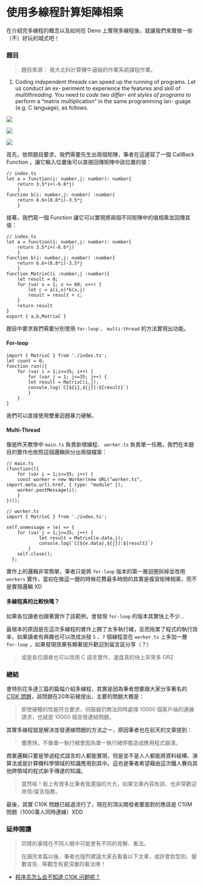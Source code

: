# 使用多線程計算矩陣相乘

在介紹完多線程的概念以及如何在 Deno 上實現多線程後，就讓我們來實做一些（不）好玩的城式吧！

### 題目

> 題目來源： 我大北科計算機牛逼組的作業系統課程作業。

1. Coding _independent threads_ can speed up the running of programs. Let us conduct an ex- periment to experience the features and skill of _multithreading_. You need to _code two differ- ent styles of programs_ to perform a “matrix multiplication” in the same programming lan- guage \(e.g. C language\), as follows.

![](https://i.imgur.com/EUOCJtE.png)

![](https://i.imgur.com/tSdayo5.png)

![](https://i.imgur.com/k8bq9NE.png)

首先，依照題目要求，我們需要先生出兩個矩陣，筆者在這邊寫了一個 CallBack Function ，讓它輸入位置後可以直接回傳矩陣中該位置的值：

```text
// index.ts
let a = function(i: number,j: number): number{
	return 3.5*i+(-6.6*j)
	}
function b(i: number,j: number) :number{
	return 6.6+(8.8*i)-3.5*j
	}
```

接著，我們寫一個 Function 讓它可以實現將兩個不同矩陣中的值相乘並回傳其值：

```text
// index.ts
let a = function(i: number,j: number): number{
	return 3.5*i+(-6.6*j)
	}
function b(i: number,j: number) :number{
	return 6.6+(8.8*i)-3.5*j
	}
function MatrixC(i :number,j :number){
	let result = 0;
	for (var x = 1; x <= 60; x++) {
		let c = a(i,x)*b(x,j)
		result = result + c;
	}
	return result
}
export { a,b,MatrixC }
```

題目中要求我們需要分別使用 `for-loop` 、 `multi-thread` 的方法實現出功能。

#### For-loop

```text
import { MatrixC } from './index.ts';
let count = 0;
function run(){
	for (var i = 1;i<=35; i++) {
		for (var j = 1; j<=35; j++) {
		let result = MatrixC(i,j);
		console.log(`C[${i},${j}]:${result}`)
        }
	}
}
```

我們可以直接使用雙重迴圈暴力硬解。

#### Multi-Thread

像是昨天教學中 `main.ts` 負責新增線程、 `worker.ts` 負責單一任務，我們在本題目的實作也依照這個邏輯拆分出兩個檔案：

```text
// main.ts
(function(){
	for (var i = 1;i<=35; i++) {
	const worker = new Worker(new URL("worker.ts", import.meta.url).href, { type: "module" });
	worker.postMessage(i); 
	}
})();
```

```text
// worker.ts
import { MatrixC } from './index.ts';

self.onmessage = (e) => {
	for (var j = 1;j<=35; j++) {
			let result = MatrixC(e.data,j);
			console.log(`C[${e.data},${j}]:${result}`)
		}
	self.close();
  };
```

實作上的邏輯非常簡單，筆者只是將 `for-loop` 版本的第一層迴圈拆掉並改用 `workers` 實作，當初在做這一題的時候花費最多時間的其實是複習矩陣相乘，而不是實現邏輯 XD

#### 多線程真的比較快嗎？

如果各位讀者也跟著實作了該範例，會發現 `for-loop` 的版本其實快上不少...

最根本的原因是在這次多線程的實作上開了太多執行緒，反而拖累了程式的執行效率，如果讀者有興趣也可以改成派發 `5` 、`7` 個線程並在 `worker.ts` 上多加一層 `for-loop` ，如果發現效果有顯著提升歡迎到留言區分享（？）

> 或是各位讀者也可以改用 C 語言實作，速度真的快上非常多 ORZ

### 總結

會特別花多達三篇的篇幅介紹多線程，其實是因為筆者想要跟大家分享著名的 [C10K 問題](https://en.wikipedia.org/wiki/C10k_problem)，該問題在20年前被提出，主要的問題大概是：

> 即使硬體的性能符合要求，伺服器仍無法同時處理 10000 個客戶端的連線請求，也就是 10000 個並發連結問題。

其實多線程就是解決並發連線問題的方法之一，原因筆者也在前天的文章提到：

> 響應快，不像單一執行緒會因為單一執行緒停擺造成應用程式崩潰。

商業邏輯只要是學過程式語言的人都能實現，但是並不是人人都能將資料結構、演算法或是計算機科學領域的知識應用到其中。這也是筆者希望藉由這次鐵人賽向其他跨領域的程式新手傳達的知識。

> 當然啦！板上有很多比筆者我還強的大大，如果文章內容有誤，也非常歡迎來信/留言指教。

最後，其實 C10K 問題已經退流行了，現在的頂尖開發者要面對的應該是 C10M 問題（1000萬人同時連線）XDD

### 延伸閱讀

> 同樣的事情在不同人眼中可能會有不同的見解、看法。
>
> 在讀完本篇以後，筆者也強烈建議大家去看看以下文章，或許會對型別、變數宣告...等觀念有更深層的看法唷！

*  [程序员怎么会不知道 C10K 问题呢？](https://ithelp.ithome.com.tw/articles/%5Bhttps://medium.com/@chijianqiang/%E7%A8%8B%E5%BA%8F%E5%91%98%E6%80%8E%E4%B9%88%E4%BC%9A%E4%B8%8D%E7%9F%A5%E9%81%93-c10k-%E9%97%AE%E9%A2%98%E5%91%A2-d024cb7880f3%5D%28https://medium.com/@chijianqiang/%E7%A8%8B%E5%BA%8F%E5%91%98%E6%80%8E%E4%B9%88%E4%BC%9A%E4%B8%8D%E7%9F%A5%E9%81%93-c10k-%E9%97%AE%E9%A2%98%E5%91%A2-d024cb7880f3%29)

